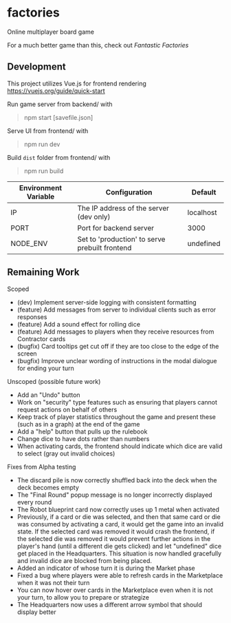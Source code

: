 # factories

Online multiplayer board game

For a much better game than this, check out _Fantastic Factories_

## Development

This project utilizes Vue.js for frontend rendering
https://vuejs.org/guide/quick-start

Run game server from backend/ with

> npm start [savefile.json]

Serve UI from frontend/ with

> npm run dev

Build `dist` folder from frontend/ with

> npm run build

| Environment Variable | Configuration                                  | Default   |
| -------------------- | ---------------------------------------------- | --------- |
| IP                   | The IP address of the server (dev only)        | localhost |
| PORT                 | Port for backend server                        | 3000      |
| NODE_ENV             | Set to 'production' to serve prebuilt frontend | undefined |

## Remaining Work

Scoped

- (dev) Implement server-side logging with consistent formatting
- (feature) Add messages from server to individual clients such as error responses
- (feature) Add a sound effect for rolling dice
- (feature) Add messages to players when they receive resources from Contractor cards
- (bugfix) Card tooltips get cut off if they are too close to the edge of the screen
- (bugfix) Improve unclear wording of instructions in the modal dialogue for ending your turn

Unscoped (possible future work)

- Add an "Undo" button
- Work on "security" type features such as ensuring that players cannot request actions on behalf of others
- Keep track of player statistics throughout the game and present these (such as in a graph) at the end of the game
- Add a "help" button that pulls up the rulebook
- Change dice to have dots rather than numbers
- When activating cards, the frontend should indicate which dice are valid to select (gray out invalid choices)

Fixes from Alpha testing

- The discard pile is now correctly shuffled back into the deck when the deck becomes empty
- The "Final Round" popup message is no longer incorrectly displayed every round
- The Robot blueprint card now correctly uses up 1 metal when activated
- Previously, if a card or die was selected, and then that same card or die was consumed by activating a card, it would get the game into an invalid state. If the selected card was removed it would crash the frontend, if the selected die was removed it would prevent further actions in the player's hand (until a different die gets clicked) and let "undefined" dice get placed in the Headquarters. This situation is now handled gracefully and invalid dice are blocked from being placed.
- Added an indicator of whose turn it is during the Market phase
- Fixed a bug where players were able to refresh cards in the Marketplace when it was not their turn
- You can now hover over cards in the Marketplace even when it is not your turn, to allow you to prepare or strategize
- The Headquarters now uses a different arrow symbol that should display better
